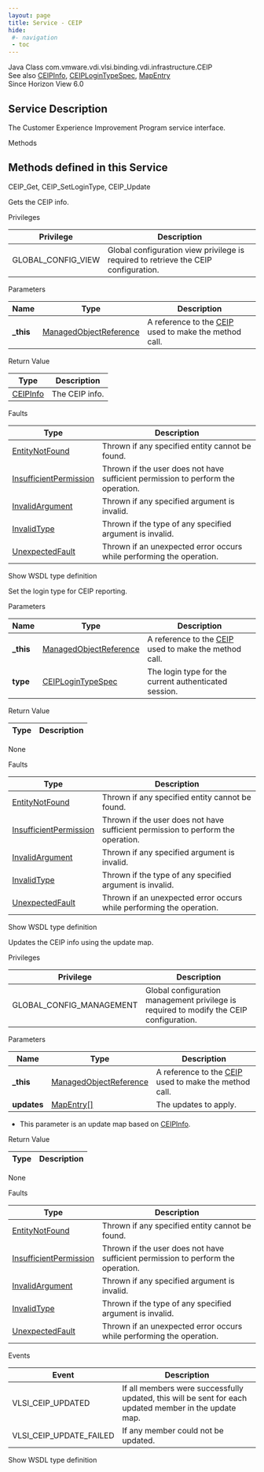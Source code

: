 ```yaml
---
layout: page
title: Service - CEIP
hide:
 #- navigation
 - toc
---
```


  
  
  



Java Class
    com.vmware.vdi.vlsi.binding.vdi.infrastructure.CEIP  
See also
     [CEIPInfo](vdi.infrastructure.CEIP.CEIPInfo.md), [CEIPLoginTypeSpec](vdi.infrastructure.CEIP.CEIPLoginTypeSpec.md), [MapEntry](vdi.util.MapEntry.md)  
Since 
    Horizon View 6.0

  


## Service Description

The Customer Experience Improvement Program service interface. 

Methods

Methods defined in this Service   
---  
CEIP_Get, CEIP_SetLoginType, CEIP_Update  
  



Gets the CEIP info. 

Privileges 

Privilege |  Description   
---|---  
GLOBAL_CONFIG_VIEW|  Global configuration view privilege is required to retrieve the CEIP configuration.   
  


Parameters 

Name| Type| Description  
---|---|---  
**_this**| [ManagedObjectReference](vmodl.ManagedObjectReference.md)|  A reference to the [CEIP](vdi.infrastructure.CEIP.md) used to make the method call.   
  


Return Value 

Type |  Description   
---|---  
[CEIPInfo](vdi.infrastructure.CEIP.CEIPInfo.md)| The CEIP info.  
  


Faults 

Type |  Description   
---|---  
[EntityNotFound](vdi.fault.EntityNotFound.md)| Thrown if any specified entity cannot be found.  
[InsufficientPermission](vdi.fault.InsufficientPermission.md)| Thrown if the user does not have sufficient permission to perform the operation.  
[InvalidArgument](vdi.fault.InvalidArgument.md)| Thrown if any specified argument is invalid.  
[InvalidType](vdi.fault.InvalidType.md)| Thrown if the type of any specified argument is invalid.  
[UnexpectedFault](vdi.fault.UnexpectedFault.md)| Thrown if an unexpected error occurs while performing the operation.  
  
Show WSDL type definition

  
  
  



Set the login type for CEIP reporting. 

Parameters 

Name| Type| Description  
---|---|---  
**_this**| [ManagedObjectReference](vmodl.ManagedObjectReference.md)|  A reference to the [CEIP](vdi.infrastructure.CEIP.md) used to make the method call.   
**type**| [CEIPLoginTypeSpec](vdi.infrastructure.CEIP.CEIPLoginTypeSpec.md)|  The login type for the current authenticated session.   
  
  


Return Value 

Type |  Description   
---|---  
None  
  


Faults 

Type |  Description   
---|---  
[EntityNotFound](vdi.fault.EntityNotFound.md)| Thrown if any specified entity cannot be found.  
[InsufficientPermission](vdi.fault.InsufficientPermission.md)| Thrown if the user does not have sufficient permission to perform the operation.  
[InvalidArgument](vdi.fault.InvalidArgument.md)| Thrown if any specified argument is invalid.  
[InvalidType](vdi.fault.InvalidType.md)| Thrown if the type of any specified argument is invalid.  
[UnexpectedFault](vdi.fault.UnexpectedFault.md)| Thrown if an unexpected error occurs while performing the operation.  
  
Show WSDL type definition

  
  
  



Updates the CEIP info using the update map. 

Privileges 

Privilege |  Description   
---|---  
GLOBAL_CONFIG_MANAGEMENT|  Global configuration management privilege is required to modify the CEIP configuration.   
  


Parameters 

Name| Type| Description  
---|---|---  
**_this**| [ManagedObjectReference](vmodl.ManagedObjectReference.md)|  A reference to the [CEIP](vdi.infrastructure.CEIP.md) used to make the method call.   
**updates**| [MapEntry[]](vdi.util.MapEntry.md)|  The updates to apply.   


  * This parameter is an update map based on [CEIPInfo](vdi.infrastructure.CEIP.CEIPInfo.md "CEIPInfo"). 

  
  


Return Value 

Type |  Description   
---|---  
None  
  


Faults 

Type |  Description   
---|---  
[EntityNotFound](vdi.fault.EntityNotFound.md)| Thrown if any specified entity cannot be found.  
[InsufficientPermission](vdi.fault.InsufficientPermission.md)| Thrown if the user does not have sufficient permission to perform the operation.  
[InvalidArgument](vdi.fault.InvalidArgument.md)| Thrown if any specified argument is invalid.  
[InvalidType](vdi.fault.InvalidType.md)| Thrown if the type of any specified argument is invalid.  
[UnexpectedFault](vdi.fault.UnexpectedFault.md)| Thrown if an unexpected error occurs while performing the operation.  
  


Events 

Event |  Description   
---|---  
VLSI_CEIP_UPDATED|  If all members were successfully updated, this will be sent for each updated member in the update map.   
VLSI_CEIP_UPDATE_FAILED|  If any member could not be updated.   
  
Show WSDL type definition

  
  
  
  
  
  
  

